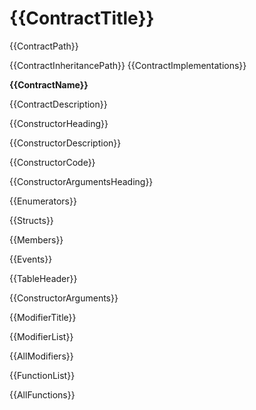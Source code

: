 # {{ContractTitle}}

{{ContractPath}}

{{ContractInheritancePath}}
{{ContractImplementations}}

**{{ContractName}}**


{{ContractDescription}}


{{ConstructorHeading}}


{{ConstructorDescription}}


{{ConstructorCode}}


{{ConstructorArgumentsHeading}}


{{Enumerators}}


{{Structs}}


{{Members}}

{{Events}}

{{TableHeader}}

{{ConstructorArguments}}

{{ModifierTitle}}

{{ModifierList}}

{{AllModifiers}}

{{FunctionList}}

{{AllFunctions}}
